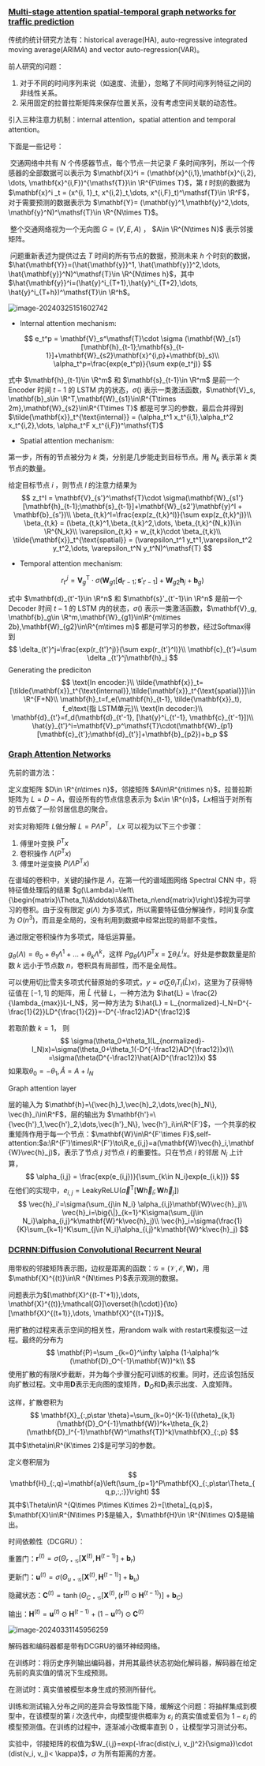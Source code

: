 ### [Multi-stage attention spatial-temporal graph networks for traffic prediction](https://pdf.sciencedirectassets.com/271597/1-s2.0-S0925231220X00488/1-s2.0-S0925231220318312/main.pdf?X-Amz-Security-Token=IQoJb3JpZ2luX2VjEKb%2F%2F%2F%2F%2F%2F%2F%2F%2F%2FwEaCXVzLWVhc3QtMSJHMEUCIF7GdoR%2BPjLJ9yKl6N14OHPxjAPz2bJD1AdXnnwVZYDBAiEAgGSGDv2TQOr191hZsCVS09kLc4QErH54GnMEKMui3pYquwUIv%2F%2F%2F%2F%2F%2F%2F%2F%2F%2F%2FARAFGgwwNTkwMDM1NDY4NjUiDMaWTTWim17C3sZs6iqPBcY2nfyb%2F5Ozy%2Bajecw7CFYYIIVgNCMPHClMn%2BVjjMXsEWGUuMOMs1Ki%2FSjOjagVlt4BLN99chwSVFuMjhmmK4uVRtl81b2ukSe9OIMOJAcfd0CXQkYUMnc5ddnI7%2BJk8cFgbZ2RfgDa9QTEZLJL%2BciydXkT4AlWqJVBRo8i%2BK2lp%2FRKwp7ansTDCro9vjjyWKS1erq8NjC6CWooIGf2cTqdhew3k9XFBC%2FgpN%2Bkg%2B6I7TVHB84Ttyc9IcwRxfWnEmHHct77hz4ExjaQe5jOi0ad5MUJEjZbkFY95pUXRl5PmtbXKLRBJryrSNesafCJeIRmXEnGAlIhFn6fwspZPrx0khZt3g2Iy5qk7C9qG0EbM4aB16rIEttl4QX%2B51ZA7OVPeVtqmm1rUawjYTgusFGOBlCYlsdBQ0GIJ9qCy%2Bhf7St%2BLDsIHH4f0PkEwKwZJocAvNfsyxmDjJFOPxR5dw1Fql0Gj1Q0FBhzH5LfxzQzX4DDBZsqqvg5ib0MTlXw829SikFGp52RxT4AhFlsqgqLjdIP1QIf6U5l2fKPlagUK411Pro6i5d%2B0c8lKgkQGKugrzGUV50nsPn4xYkRZaZRxoikHrzxdxqRhzn7OVlDuCVYch7ssUksMtcRtWdr2CgT5p2N2cP2bdJdmeru9dNLI%2F2UGJdh1dYSL7q3t3Tj0rk3f8nAGFD9GxI%2BivzrHwhCtMmumYRzr%2F%2Fwy0yfy%2FrWkcdmCwDklB0OEGJgffSQcLNbpKFGQTL9SHouxSL72dIm91cDxoqOnK5WFcmnOPgURr8YGDbHbnbezybA%2BmdjQkLcwLKoZobRyGIDLEin7WaARC3fmU4CouCPyKjLE1oyu9g2jiKsyTJMhy%2Fitpcw8bqQsAY6sQFdbwg%2Ft70TJnCFINGnNoU48jHS9r3c0Uc4b3p0awyKChsdlzLqnAZ6cTo43W2wNwz5g%2FlCi9Y2Ud%2Fgy128vxdIpQhadfASh7TbCSvCCnuCXEejYEdY1f5o%2BUkJfBo8vCF2uEI2Rnk5PtLe1bf3QWClT%2FDjNk0W4fYO7cTp1JdjPoAnEsuSMIWSKV6H9LmnE3%2FcSulZrnTWP4DQbGmbV5w%2FXJ0K3%2FOAeOXlraWYiCGNL14%3D&X-Amz-Algorithm=AWS4-HMAC-SHA256&X-Amz-Date=20240327T143118Z&X-Amz-SignedHeaders=host&X-Amz-Expires=300&X-Amz-Credential=ASIAQ3PHCVTY62TMPRAK%2F20240327%2Fus-east-1%2Fs3%2Faws4_request&X-Amz-Signature=5cd1f84d5c60cd453eefc866d095938ac0b42d10f9a047195e8e40e759490ab0&hash=50a48cc4bcb13ed99951cb10af4fd1081fcd02a4bff1b6454a64ed5986817d78&host=68042c943591013ac2b2430a89b270f6af2c76d8dfd086a07176afe7c76c2c61&pii=S0925231220318312&tid=spdf-bca0070b-7d86-4755-b68a-51c01bcb4991&sid=02a2c20e56193348ce69cd24b03f4ed77b95gxrqa&type=client&tsoh=d3d3LnNjaWVuY2VkaXJlY3QuY29t&ua=09055a520d5052565356&rr=86b015511a649c9f&cc=sg)



传统的统计研究方法有：historical average(HA), auto-regressive integrated moving average(ARIMA) and vector auto-regression(VAR)。

前人研究的问题：

1. 对于不同的时间序列来说（如速度、流量），忽略了不同时间序列特征之间的非线性关系。
2. 采用固定的拉普拉斯矩阵来保存位置关系，没有考虑空间关联的动态性。

引入三种注意力机制：internal attention，spatial attention and temporal attention。

下面是一些记号：

​	交通网络中共有 $N$ 个传感器节点，每个节点一共记录 $F$ 条时间序列，所以一个传感器的全部数据可以表示为 $\mathbf{X}^i = (\mathbf{x}^{i,1},\mathbf{x}^{i,2}, \dots, \mathbf{x}^{i,F})^{\mathsf{T}}\in \R^{F\times T}$，第 $t$ 时刻的数据为 $\mathbf{x}^i _t = (x^{i, 1}_t, x^{i,2}_t,\dots, x^{i,F}_t)^\mathsf{T}\in \R^F$，对于需要预测的数据表示为 $\mathbf{Y}= (\mathbf{y}^1,\mathbf{y}^2,\dots, \mathbf{y}^N)^\mathsf{T}\in \R^{N\times T}$。

​	整个交通网络视为一个无向图 $G=(V,E,A)$ ， $A\in \R^{N\times N}$ 表示邻接矩阵。

​	问题重新表述为提供过去 $T$ 时间的所有节点的数据，预测未来 $h$ 个时刻的数据，$\hat{\mathbf{Y}}=(\hat{\mathbf{y}}^1, \hat{\mathbf{y}}^2,\dots, \hat{\mathbf{y}}^N)^\mathsf{T}\in \R^{N\times h}$，其中 $\hat{\mathbf{y}}^i=(\hat{y}^i_{T+1},\hat{y}^i_{T+2},\dots, \hat{y}^i_{T+h})^\mathsf{T}\in \R^h$。

![image-20240325151602742](./pic/image-20240325151602742.png)

- Internal attention mechanism:

$$
e_t^p = \mathbf{V}_s^\mathsf{T}\cdot \sigma (\mathbf{W}_{s1}[\mathbf{h}_{t-1};\mathbf{s}_{t-1}]+\mathbf{W}_{s2}\mathbf{x}^{i,p}+\mathbf{b}_s)\\
\alpha_t^p=\frac{exp(e_t^p)}{\sum exp(e_t^j)}
$$

式中 $\mathbf{h}_{t-1}\in \R^m$  和 $\mathbf{s}_{t-1}\in \R^m$ 是前一个 Encoder 时间 $t-1$ 的 LSTM 内的状态，$\sigma()$ 表示一类激活函数，$\mathbf{V}_s, \mathbf{b}_s\in \R^T,\mathbf{W}_{s1}\in\R^{T\times 2m},\mathbf{W}_{s2}\in\R^{T\times T}$ 都是可学习的参数，最后合并得到 $\tilde{\mathbf{x}}_t^{\text{internal}} = (\alpha_t^1 x_t^{i,1},\alpha_t^2 x_t^{i,2},\dots, \alpha_t^F x_t^{i,F})^\mathsf{T}$

- Spatial attention mechanism:

第一步，所有的节点被分为 $k$ 类，分别是几步能走到目标节点。用 $N_k$ 表示第 $k$ 类节点的数量。

给定目标节点 $i$ ，则节点 $l$ 的注意力结果为
$$
z_t^l = \mathbf{V}_{s'}^\mathsf{T}\cdot \sigma(\mathbf{W}_{s1'}[\mathbf{h}_{t-1};\mathbf{s}_{t-1}]+\mathbf{W}_{s2'}\mathbf{y}^l + \mathbf{b}_{s'})\\
\beta_{t,k}^l=\frac{exp(z_{t,k}^l)}{\sum exp(z_{t,k}^j)}\\
\beta_{t,k} = (\beta_{t,k}^1,\beta_{t,k}^2,\dots, \beta_{t,k}^{N_k})\in \R^{N_k}\\
\varepsilon_{t,k} = w_{t,k}\cdot \beta_{t,k}\\
\tilde{\mathbf{x}}_t^{\text{spatial}} = (\varepsilon_t^1 y_t^1,\varepsilon_t^2 y_t^2,\dots, \varepsilon_t^N y_t^N)^\mathsf{T}
$$

- Temporal attention mechanism:

$$
r_{t'}^j = \mathbf{V}_g^\mathsf{T}\cdot \sigma(\mathbf{W}_{g1}[\mathbf{d}_{t'-1};\mathbf{s}'_{t'-1}]+\mathbf{W}_{g2}\mathbf{h}_j+\mathbf{b}_g)
$$

式中 $\mathbf{d}_{t'-1}\in \R^n$  和 $\mathbf{s}'_{t'-1}\in \R^n$ 是前一个 Decoder 时间 $t-1$ 的 LSTM 内的状态，$\sigma()$ 表示一类激活函数，$\mathbf{V}_g, \mathbf{b}_g\in \R^m,\mathbf{W}_{g1}\in\R^{m\times 2b},\mathbf{W}_{g2}\in\R^{m\times m}$ 都是可学习的参数，经过Softmax得到 
$$
\delta_{t'}^j=\frac{exp(r_{t'}^j)}{\sum exp(r_{t'}^l)}\\
\mathbf{c}_{t'}=\sum \delta _{t'}^j\mathbf{h}_j
$$
Generating the prediciton
$$
\text{In encoder:}\\
\tilde{\mathbf{x}}_t=[\tilde{\mathbf{x}}_t^{\text{internal}},\tilde{\mathbf{x}}_t^{\text{spatial}}]\in \R^{F+N}\\
\mathbf{h}_t=f_e(\mathbf{h}_{t-1}, \tilde{\mathbf{x}}_t), f_e\text{指 LSTM单元}\\
\text{In decoder:}\\
\mathbf{d}_{t'}=f_d(\mathbf{d}_{t'-1}, [\hat{y}^i_{t'-1}, \mathbf{c}_{t'-1}])\\
\hat{y}_{t'}^i=\mathbf{V}_p^\mathsf{T}\cdot(\mathbf{W}_{p1}[\mathbf{c}_{t'};\mathbf{d}_{t'}]+\mathbf{b}_{p2})+b_p
$$

### [Graph Attention Networks](https://d1wqtxts1xzle7.cloudfront.net/100303675/1710.10903v3-libre.pdf?1679873475=&response-content-disposition=inline%3B+filename%3DGraph_Attention_Networks.pdf&Expires=1711553378&Signature=U4OmkZarvL6nI7ud3wyxPMN8CpJpRseD59Gf1VgXjchLbFk33WLKjhPQ3UAFfR07pneEEDv68NyQfcGMlXLkKRKNGfHXZImBDDlUH50yYp0Q-Q5B5agwUcNEUC7rVDWwgPPVd92lKKA2nnC5dQhZvqeYyKPCPxF9bt31RTSDHNz2d1ZCmXckHlD5Jyx2ojkWaWUTL4iO8VaN7mVSk2PVaabN0EMDSRFtSoh0fIZc21hO07PlbWFUIx-U4~d1J44N-0y--Rzppir0YDsFcTKV0S8ChHU7NIiavR0nXB8OqPYS1fjVZrLeSn2Q5oVehV1Ppnh94~YQq3-osnhIXdIiyg__&Key-Pair-Id=APKAJLOHF5GGSLRBV4ZA)

先前的谱方法：

定义度矩阵 $D\in \R^{n\times n}$，邻接矩阵 $A\in\R^{n\times n}$，拉普拉斯矩阵为 $L=D-A$，假设所有的节点信息表示为 $x\in \R^{n}$，$Lx$相当于对所有的节点做了一阶邻居信息的聚合。

对实对称矩阵 $L$做分解 $L= P\Lambda P^\mathsf{T}$， $Lx$ 可以视为以下三个步骤：

1. 傅里叶变换 $P^\mathsf{T}x$
2. 卷积操作 $\Lambda(P^\mathsf{T}x)$
3. 傅里叶逆变换 $P(\Lambda P^\mathsf{T}x)$

在谱域的卷积中，关键的操作是 $\Lambda$，在第一代的谱域图网络 Spectral CNN 中，将特征值处理后的结果 $g(\Lambda)=\left\{\begin{matrix}\Theta_1\\&\ddots\\&&\Theta_n\end{matrix}\right\}$视为可学习的卷积。由于没有限定 $g(\Lambda)$ 为多项式，所以需要特征值分解操作，时间复杂度为 $O(n^3)$，而且是全局的，没有利用到数据中经常出现的局部不变性。

通过限定卷积操作为多项式，降低运算量。

$g_\theta(\Lambda) = \theta_0+\theta_1 \Lambda^1+\dots+\theta_k\Lambda^k$，这样 $Pg_\theta(\Lambda)P^\mathsf{T}x=\sum\theta_i L^i x$。好处是参数数量是阶数 $k$ 远小于节点数 $n$，卷积具有局部性，而不是全局性。

可以使用切比雪夫多项式代替原始的多项式，$y=\sigma(\sum \theta_i T_i(\hat{L})x)$，这里为了获得特征值在 $[-1,1]$ 的矩阵，用 $\hat{L}$ 代替 $L$，一种方法为 $\hat{L} = \frac{2}{\lambda_{max}}L-I_N$，另一种方法为 $\hat{L} = L_{normalized}-I_N=D^{-\frac{1}{2}}LD^{\frac{1}{2}}=-D^{-\frac12}AD^{\frac12}$

若取阶数 $k=1$， 则
$$
\sigma(\theta_0+\theta_1(L_{normalized}-I_N)x)=\sigma(\theta_0+\theta_1(-D^{-\frac12}AD^{\frac12})x)\\
=\sigma(\theta(D^{-\frac12}\hat{A}D^{\frac12})x)
$$
如果取$\theta_0=-\theta_1, \hat{A}=A+I_N$



Graph attention layer

层的输入为 $\mathbf{h}=\{\vec{h}_1,\vec{h}_2,\dots,\vec{h}_N\}, \vec{h}_i\in\R^F$，层的输出为 $\mathbf{h'}=\{\vec{h'}_1,\vec{h'}_2,\dots,\vec{h'}_N\}, \vec{h'}_i\in\R^{F'}$，一个共享的权重矩阵作用于每一个节点：$\mathbf{W}\in\R^{F'\times F}$,self-attention:$a:\R^{F'}\times\R^{F'}\to\R,e_{i,j}=a(\mathbf{W}\vec{h}_i,\mathbf{W}\vec{h}_j)$，表示了节点 $j$ 对节点 $i$ 的重要性。只在节点 $i$ 的邻居 $N_i$ 上计算，
$$
\alpha_{i,j} = \frac{exp(e_{i,j})}{\sum_{k\in N_i}exp(e_{i,k})}
$$
在他们的实现中，$e_{i,j} = \text{LeakyReLU}(\vec{a}^\mathsf{T}[\mathbf{W}\vec{h}_i;\mathbf{W}\vec{h}_j])$
$$
\vec{h}_i'=\sigma(\sum_{j\in N_i} \alpha_{i,j}\mathbf{W}\vec{h}_j)\\
\vec{h}_i=\big{\|}_{k=1}^K\sigma(\sum_{j\in N_i}\alpha_{i,j}^k\mathbf{W}^k\vec{h}_j)\\
\vec{h}_i=\sigma(\frac{1}{K}\sum_{k=1}^K\sum_{j\in N_i}\alpha_{i,j}^k\mathbf{W}^k\vec{h}_j)
$$

### [DCRNN:Diffusion Convolutional Recurrent Neural](https://arxiv.org/pdf/1707.01926.pdf)

用带权的邻接矩阵表示图，边权是距离的函数：$\mathcal{G}=(\mathcal{V},\mathcal{E},\mathbf{W})$，用$\mathbf{X}^{(t)}\in\R ^{N\times P}$表示观测的数据。

问题表示为$[\mathbf{X}^{(t-T'+1)},\dots, \mathbf{X}^{(t)};\mathcal{G}]\overset{h(\cdot)}{\to}[\mathbf{X}^{(t+1)},\dots, \mathbf{X}^{(t+T)}]$。

用扩散的过程来表示空间的相关性，用random walk with restart来模拟这一过程。最终的分布为
$$
\mathbf{P}=\sum _{k=0}^\infty \alpha (1-\alpha)^k (\mathbf{D}_O^{-1}\mathbf{W})^k\\
$$
使用扩散的有限$K$步截断，并为每个步骤分配可训练的权重。同时，还应该包括反向扩散过程。文中用$\mathbf{D}$表示无向图的度矩阵，$\mathbf{D}_O$和$\mathbf{D}_I$表示出度、入度矩阵。

这样，扩散卷积为
$$
\mathbf{X}_{:,p\star \theta}=\sum_{k=0}^{K-1}({\theta}_{k,1}(\mathbf{D}_O^{-1}\mathbf{W})^k+\theta_{k,2}(\mathbf{D}_I^{-1}\mathbf{W}^\mathsf{T})^k)\mathbf{X}_{:,p}
$$
其中$\theta\in\R^{K\times 2}$是可学习的参数。

定义卷积层为
$$
\mathbf{H}_{:,q}=\mathbf{a}\left(\sum_{p=1}^P\mathbf{X}_{:,p\star\Theta_{q,p,:,:}}\right)
$$
其中$\Theta\in\R ^{Q\times P\times K\times 2}=[\theta]_{q,p}$，$\mathbf{X}\in\R^{N\times P}$是输入，$\mathbf{H}\in \R^{N\times Q}$是输出。

时间依赖性（DCGRU）：

重置门：$\mathbf{r}^{(t)}=\sigma(\Theta_{r\star\mathcal{G}}[\mathbf{X}^{(t)},\mathbf{H}^{(t-1)}]+\mathbf{b}_r)$

更新门：$\mathbf{u}^{(t)}=\sigma(\Theta_{u\star\mathcal{G}}[\mathbf{X}^{(t)},\mathbf{H}^{(t-1)}]+\mathbf{b}_u)$

隐藏状态：$\mathbf{C}^{(t)}=\tanh(\Theta_{C\star\mathcal{G}}[\mathbf{X}^{(t)},(\mathbf{r}^{(t)}\odot\mathbf{H}^{(t-1)})]+\mathbf{b}_C)$

输出：$\mathbf{H}^{(t)}=\mathbf{u}^{(t)}\odot \mathbf{H}^{(t-1)}+(1-\mathbf{u}^{(t)})\odot \mathbf{C}^{(t)}$

![image-20240331145956259](./pic/image-20240331145956259.png)

解码器和编码器都是带有DCGRU的循环神经网络。

在训练时：将历史序列输出编码器，并用其最终状态初始化解码器，解码器在给定先前的真实值的情况下生成预测。

在测试时：真实值被模型本身生成的预测所替代。

训练和测试输入分布之间的差异会导致性能下降，缓解这个问题：将抽样集成到模型中，在该模型的第 $i$ 次迭代中，向模型提供概率为 $\varepsilon_i$ 的真实值或爱侣为 $1-\varepsilon_i$ 的模型预测值。在训练的过程中，逐渐减小改概率直到 0 ，让模型学习测试分布。

实验中，邻接矩阵的权值为$W_{i,j}=exp(-\frac{dist(v_i, v_j)^2}{\sigma})\cdot (dist(v_i, v_j)< \kappa)$，$\sigma$ 为所有距离的方差。

